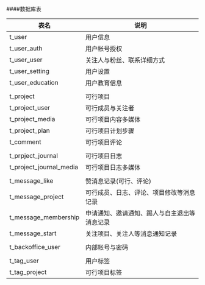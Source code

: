 ####数据库表


| 表名 | 说明 |
| ---- | ---- |
| t_user | 用户信息|
| t_user_auth | 用户帐号授权 |
| t_user_user | 关注人与粉丝、联系详细方式 |
| t_user_setting | 用户设置 |
| t_user_education | 用户教育信息 |
|||
| t_project | 可行项目 |
| t_project_user | 可行成员与关注者 | 
| t_project_media | 可行项目内容多媒体 | 
| t_project_plan | 可行项目计划步骤 | 
| t_comment | 可行项目评论 | 
| | |
| t_prpject_journal | 可行项目日志 |
| t_project_journal_media | 可行项目日志多媒体 | 
| | |
| t_message_like | 赞消息记录(可行、评论) | 
| t_message_project | 可行成员、日志、评论、项目修改等消息记录 |
| t_message_membership | 申请通知、邀请通知、踢人与自主退出等消息记录 | 
| t_message_start | 关注项目、关注人等消息通知记录 | 
||| 
| t_backoffice_user | 内部帐号与密码 |
||| 
| t_tag_user | 用户标签 |  
| t_tag_project | 可行项目标签 |


